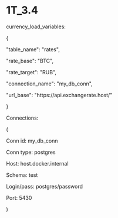 # 1T_3.4

<p>currency_load_variables:</p>
<p>{</p>
<p>"table_name": "rates",</p>
  <p>"rate_base": "BTC",</p>
  <p>"rate_target": "RUB",</p>
  <p>"connection_name": "my_db_conn",</p>
  <p>"url_base": "https://api.exchangerate.host/"</p>
<p>}<p>

<p>Connections:</p>
<p>(</p>
	<p>Conn id: my_db_conn</p>
	<p>Conn type: postgres</p>
	<p>Host: host.docker.internal</p>
	<p>Schema: test</p>
	<p>Login/pass: postgres/password</p>
	<p>Port: 5430</p>
<p>)</p>
